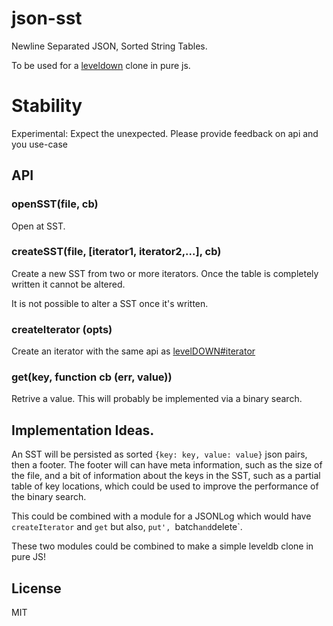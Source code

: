 # json-sst

Newline Separated JSON, Sorted String Tables.

To be used for a [leveldown](https://github.com/rvagg/node-leveldown) clone in pure js.

# Stability

Experimental: Expect the unexpected. Please provide feedback on api and you use-case

## API

### openSST(file, cb)

Open at SST.

### createSST(file, [iterator1, iterator2,...], cb)

Create a new SST from two or more iterators. Once the table is completely written it cannot be altered.

It is not possible to alter a SST once it's written.

### createIterator (opts)

Create an iterator with the same api as [levelDOWN#iterator](https://github.com/rvagg/node-leveldown#leveldowniteratoroptions)

### get(key, function cb (err, value))

Retrive a value. This will probably be implemented via a binary search.

## Implementation Ideas.

An SST will be persisted as sorted `{key: key, value: value}` json pairs, then a footer.
The footer will can have meta information, such as the size of the file,
and a bit of information about the keys in the SST, such as a partial table of key locations,
which could be used to improve the performance of the binary search.

This could be combined with a module for a JSONLog which would have `createIterator` and `get`
but also, `put', `batch` and `delete`.

These two modules could be combined to make a simple leveldb clone in pure JS!

## License

MIT

